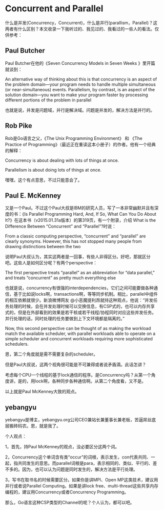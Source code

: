 # Concurrent and Parallel
什么是并发(Concurrency，Concurrent)，什么是并行(parallism，Parallel)？这两者有什么区别？本文收录一下我听过的、我见过的、我看过的一些人的看法。仅供参考：

## Paul Butcher

Paul Butcher在他的《Seven Concurrency Models in Seven Weeks 》里开篇就谈到：

An alternative way of thinking about this is that concurrency is an aspect of the problem domain—your program needs to handle multiple simultaneous (or near-simultaneous) events. Parallelism, by contrast, is an aspect of the solution domain—you want to make your program faster by processing different portions of the problem in parallel

也就是说，并发是问题域，并行是解决域。问题是并发的，解决方法是并行的。

## Rob Pike

Rob是Go语言之父，《The Unix Programming Environment》 和 《The Practice of Programming》（最近正在重读这本小册子）的作者。他有一个经典的解释：

Concurrency is about dealing with lots of things at once.

Parallelism is about doing lots of things at once.

嘿嘿，这个有点意思，不过只能意会了。

## Paul E. McKenney

又是一个Paul。不过这个Paul大叔是IBM的研究人员，写了一本非常幽默并且有深度的书：《Is Parallel Programming Hard, And, If So, What Can You Do About It?》在这本书（v2015.01.31a版本）的第319页，有一个附录，介绍 What is the Difference Between “Concurrent” and “Parallel”?时说：

From a classic computing perspective, “concurrent” and “parallel” are clearly synonyms. However, this has not stopped many people from drawing distinctions between the two

说明Paul大叔认为，其实这两者是一回事，有些人非得区分。好吧，那就区分吧。这些人是如何区分呢？有两个perspective：

The first perspective treats “parallel” as an abbreviation for “data parallel,” and treats “concurrent” as pretty much everything else

也就是说，concurrency有很强的interdependencies，它们之间可能要做各种通信，基于比如说locks啊，transactions啊，等等同步机制。相比，parallel中组件的相互依赖就很少。新浪微博网友 @小恶魔提利昂就持这种观点，他说：“并发任务处理的时候，会在并发处理时候可以交换信息，有CSP式的，也可以内存共享式的，但是在外部看到的效果是若干核或若干线程/协程同时对应这些并发任务。并行处理的话，同时处理的任务要做到上下文环境都是隔离的。”

Now, this second perspective can be thought of as making the workload match the available scheduler, with parallel workloads able to operate on a simple scheduler and concurrent workloads requiring more sophisticated schedulers.

恩，第二个角度就是需不需要复杂的scheduler。

但是Paul大叔说，这两个视角很可能是不可兼得或者说矛盾滴。此话怎讲？

考虑每个CPU一个线程的基于lock通信的程序。是Concurrency吗？从第一个角度讲，是的，用lock啊，各种同步各种通信啊。从第二个角度看，又不是。

以上就是Paul McKenney大致的观点。

## yebangyu

yebangyu是博主，yebangyu.org公司CEO兼站长兼董事长兼老板，苦逼屌丝底层搬砖码农。恩，就是我了。

个人观点：

1，首先，持Paul McKenney的观点，没必要区分这两个词。

2，Concurrency这个单词含有类“occur”的词根，表示发生，con代表共同、一起，指共同发生的意思。而parallel词根是para，表示相同的、类似、平行的、差不多的。因为，也可以认为问题是同时发生的，解决方法是平行处理。

3，写书在取书名的时候需要区分。如果你是讲MPI、Open MP这类技术，建议用并行或者说Parallel Computing。如果是讲lock free、multi-thread这些共享内存编程的，建议用Concurrency或者Concurrency Programming。

那么，Go语言这种CSP类型的Channel的呢？个人认为，都可以吧。

